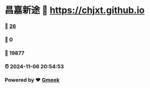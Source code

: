 # 昌嘉新途 :link: https://chjxt.github.io 
### :page_facing_up: [26](https://chjxt.github.io/tag.html) 
### :speech_balloon: 0 
### :hibiscus: 19877 
### :alarm_clock: 2024-11-06 20:54:53 
### Powered by :heart: [Gmeek](https://github.com/Meekdai/Gmeek)
